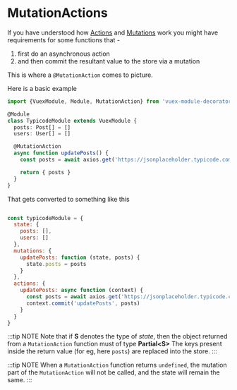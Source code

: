 # MutationActions

If you have understood how [Actions](./actions.html) and [Mutations](./muatations.html) work
you might have requirements for some functions that - 

1. first do an asynchronous action
2. and then commit the resultant value to the store via a mutation 

This is where a `@MutationAction` comes to picture. 


Here is a basic example 

```ts
import {VuexModule, Module, MutationAction} from 'vuex-module-decorators' 

@Module
class TypicodeModule extends VuexModule {
  posts: Post[] = [] 
  users: User[] = [] 

  @MutationAction 
  async function updatePosts() {
    const posts = await axios.get('https://jsonplaceholder.typicode.com/posts')

    return { posts }
  }
}

```

That gets converted to something like this 

```js 

const typicodeModule = {
  state: {
    posts: [],
    users: []
  },
  mutations: {
    updatePosts: function (state, posts) {
      state.posts = posts
    }
  },
  actions: {
    updatePosts: async function (context) {
      const posts = await axios.get('https://jsonplaceholder.typicode.com/posts')
      context.commit('updatePosts', posts)
    }
  }
}

```

:::tip NOTE
Note that if **S** denotes the type of _state_, then the object returned from a
`MutationAction` function must of type **Partial\<S\>** 
The keys present inside the return value (for eg, here `posts`) are replaced into
the store. 
:::

:::tip NOTE
When a `MutationAction` function returns `undefined`, the mutation part of the
`MutationAction` will not be called, and the state will remain the same.
:::
